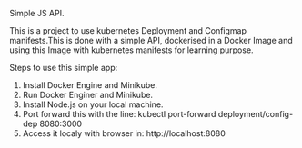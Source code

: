 Simple JS API.

This is a project to use kubernetes Deployment and Configmap manifests.This is done with a simple API, dockerised in a Docker Image and using this Image with kubernetes manifests for learning purpose.

Steps to use this simple app:
1. Install Docker Engine and Minikube.
2. Run Docker Enginer and Minikube.
3. Install Node.js on your local machine.
4. Port forward this with the line: kubectl port-forward deployment/config-dep 8080:3000
5. Access it localy with browser in: http://localhost:8080
